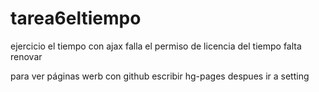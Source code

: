 # tarea6eltiempo
ejercicio el tiempo con ajax
falla el permiso de licencia del tiempo falta renovar

para ver páginas werb con github escribir hg-pages
despues ir a setting
